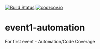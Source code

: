 [![Build Status](https://travis-ci.org/SaranyaPalanisamy/event1-automation.svg?branch=master)](https://travis-ci.org/SaranyaPalanisamy/event1-automation)
[![codecov.io](https://codecov.io/github/SaranyaPalanisamy/event1-automation/coverage.svg?branch=master)](https://codecov.io/github/SaranyaPalanisamy/event1-automation?branch=master)
# event1-automation
For first event - Automation/Code Coverage
